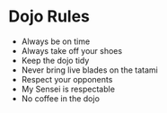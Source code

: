 Dojo Rules
==========
* Always be on time
* Always take off your shoes
* Keep the dojo tidy
* Never bring live blades on the tatami
* Respect your opponents
* My Sensei is respectable
* No coffee in the dojo
